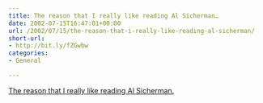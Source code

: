 ```yaml
---
title: The reason that I really like reading Al Sicherman…
date: 2002-07-15T16:47:01+00:00
url: /2002/07/15/the-reason-that-i-really-like-reading-al-sicherman/
short-url:
- http://bit.ly/fZGwbw
categories:
- General

---
```

<a href="http://www.startribune.com/stories/404/3055885.html">The reason that I really like reading Al Sicherman.</a>